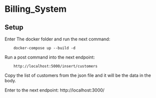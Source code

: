 # Billing_System

## Setup

Enter The docker folder and run the next command:

        docker-compose up --build -d

Run a post command into the next endpoint:

        http://localhost:5000/insert/customers

Copy the list of customers from the json file and it will be the data in the body.

Enter to the next endpoint:
        http://localhost:3000/

